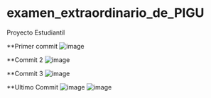 # examen_extraordinario_de_PIGU
Proyecto Estudiantil


**Primer commit
![image](https://github.com/Juancarranza02/examen_extraordinario_de_PIGU/assets/79293560/844aebfb-7860-4f7a-abb5-6b1f5ac8849a)

**Commit 2
![image](https://github.com/Juancarranza02/examen_extraordinario_de_PIGU/assets/79293560/7bf006e0-58ed-4f07-b378-d6ec73b06c23)

**Commit 3
![image](https://github.com/Juancarranza02/examen_extraordinario_de_PIGU/assets/79293560/7044daf1-422d-4b1e-96dc-c1651c51ff8f)

**Ultimo Commit 
![image](https://github.com/Juancarranza02/examen_extraordinario_de_PIGU/assets/79293560/24287ad3-8c85-4cd3-b2b4-10ab1b85b6ef)
![image](https://github.com/Juancarranza02/examen_extraordinario_de_PIGU/assets/79293560/78418f5a-a5e2-402e-83ce-9d61857c7d85)




